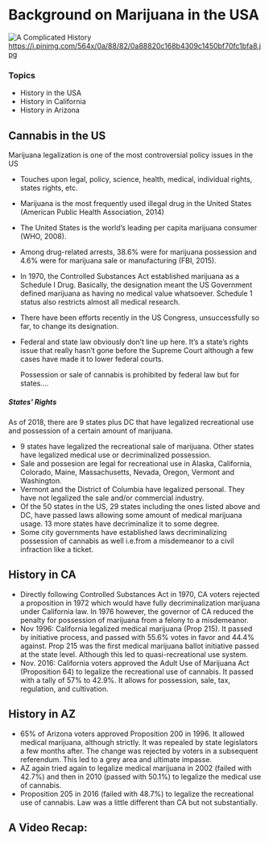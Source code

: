 # Background on Marijuana in the USA

![A Complicated History](https://i.pinimg.com/564x/0a/88/82/0a88820c168b4309c1450bf70fc1bfa8.jpg)
https://i.pinimg.com/564x/0a/88/82/0a88820c168b4309c1450bf70fc1bfa8.jpg

### Topics
- History in the USA
- History in California 
- History in Arizona 


## Cannabis in the US
Marijuana legalization is one of the most controversial policy issues in the US
- Touches upon legal, policy, science, health, medical, individual rights, states rights, etc.
- Marijuana is the most frequently used illegal drug in the United States (American Public Health Association, 2014)  
- The United States is the world’s leading per capita marijuana consumer (WHO, 2008).
- Among drug-related arrests, 38.6% were for marijuana possession and 4.6% were for marijuana sale or manufacturing (FBI, 2015).

- In 1970, the Controlled Substances Act established marijuana as a Schedule I Drug. Basically, the designation meant the US Government defined marijuana as having no medical value whatsoever. Schedule 1 status also restricts almost all medical research.
- There have been efforts recently in the US Congress, unsuccessfully so far, to change its designation. 
- Federal and state law obviously don’t line up here. It’s a state’s rights issue that really hasn’t gone before the Supreme Court although a few cases have made it to lower federal courts.

	Possession or sale of cannabis is prohibited by federal law but for states.... 

##### States' Rights
As of 2018, there are 9 states plus DC that have legalized recreational use and possession of a certain amount of marijuana. 
- 9 states have legalized the recreational sale of marijuana. Other states have legalized medical use or decriminalized possession. 
- Sale and possesion are legal for recreational use in Alaska, California, Colorado, Maine, Massachusetts, Nevada, Oregon, Vermont and Washington.
- Vermont and the District of Columbia have legalized personal. They have not legalized the sale and/or commercial industry.
- Of the 50 states in the US, 29 states including the ones listed above and DC, have passed laws allowing some amount of medical marijuana usage. 13 more states have decriminalize it to some degree. 
- Some city governments have established laws decriminalizing possession of cannabis as well i.e.from a misdemeanor to a civil infraction like a ticket. 

## History in CA
- Directly following Controlled Substances Act in 1970, CA voters  rejected a proposition in 1972 which would have fully decriminalization marijuana under California law.  In 1976 however, the governor of CA reduced the penalty for possession of marijuana from a felony to a misdemeanor.
- Nov 1996: California legalized medical marijuana (Prop 215). It passed by initiative process, and passed with 55.6% votes in favor and 44.4% against. Prop 215 was the first medical marijuana ballot initiative passed at the state level. Although this led to quasi-recreational use system. 
- Nov. 2016: California voters approved the Adult Use of Marijuana Act (Proposition 64) to legalize the recreational use of cannabis. It passed with a tally of 57% to 42.9%. It allows for possession, sale, tax, regulation, and cultivation. 

## History in AZ
- 65% of Arizona voters approved Proposition 200 in 1996. It allowed medical marijuana, although strictly. It was repealed by state legislators a few months after. The change was rejected by voters in a subsequent referendum. This led to a grey area and ultimate impasse. 
- AZ again tried again to legalize medical marijuana in 2002 (failed with 42.7%) and then in 2010 (passed with 50.1%) to legalize the medical use of cannabis.
- Proposition 205 in 2016 (failed with 48.7%) to legalize the recreational use of cannabis. Law was a little different than CA but not substantially.  


## A Video Recap:
<iframe width="420" height="315" src="https://www.youtube.com/watch?v=EUw51ii33yE> </iframe>
